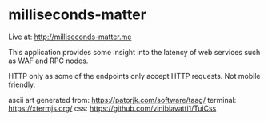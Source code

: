 # milliseconds-matter

Live at: http://milliseconds-matter.me

This application provides some insight into the latency of web services such as WAF and RPC nodes. 

HTTP only as some of the endpoints only accept HTTP requests.
Not mobile friendly.

ascii art generated from: https://patorjk.com/software/taag/
terminal: https://xtermjs.org/
css: https://github.com/vinibiavatti1/TuiCss
